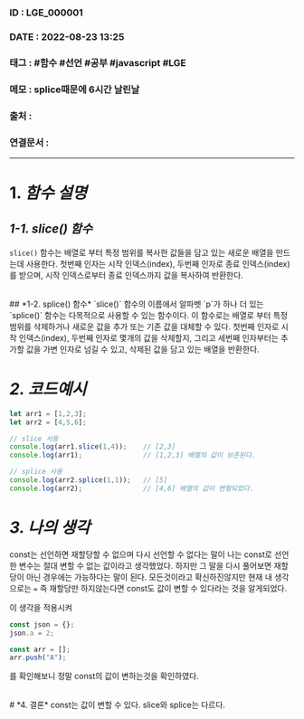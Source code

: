 ### ID : LGE_000001
### DATE : 2022-08-23 13:25
### 태그 : #함수 #선언 #공부 #javascript #LGE
### 메모 : splice때문에 6시간 날린날
### 출처 : 
### 연결문서 : 
----


# 1. *함수 설명*
## *1-1. slice() 함수*
`slice()` 함수는 배열로 부터 특정 범위를 복사한 값들을 담고 있는 새로운 배열을 만드는데 사용한다.
첫번째 인자는 시작 인덱스(index), 두번째 인자로 종료 인덱스(index) 를 받으며, 시작 인덱스로부터 종료 인덱스까지 값을 복사하여 반환한다.

<br>
## *1-2. splice() 함수*
`slice()` 함수의 이름에서 알파벳 `p`가 하나 더 있는 `splice()` 함수는 다목적으로 사용할 수 있는 함수이다.
이 함수로는 배열로 부터 특정 범위를 삭제하거나 새로운 값을 추가 또는 기존 값을 대체할 수 있다.
첫번째 인자로 시작 인덱스(index), 두번째 인자로 몇개의 값을 삭제할지, 그리고 세번째 인자부터는 추가할 값을 가변 인자로 넘길 수 있고, 삭제된 값을 담고 있는 배열을 반환한다.


<br>


# *2. 코드예시*
```javascript
let arr1 = [1,2,3];
let arr2 = [4,5,6];

// slice 사용
console.log(arr1.slice(1,4));    // [2,3]
console.log(arr1);               // [1,2,3] 배열의 값이 보존된다.

// splice 사용
console.log(arr2.splice(1,1));   // [5]
console.log(arr2);               // [4,6] 배열의 값이 변형되었다.
```



# *3. 나의 생각*
const는 선언하면 재할당할 수 없으며 다시 선언할 수 없다는 말이 나는 const로 선언한 변수는 절대 변할 수 없는 값이라고 생각했었다. 하지만 그 말을 다시 풀어보면 재할당이 아닌 경우에는 가능하다는 말이 된다.
모든것이라고 확신하진않지만 현재 내 생각으로는 `=` 즉 재할당만 하지않는다면 const도 값이 변할 수 있다라는 것을 알게되었다.

이 생각을 적용시켜
```javascript
const json = {};
json.a = 2;

const arr = [];
arr.push("A");
```
를 확인해보니 정말 const의 값이 변하는것을 확인하였다.

<br>
# *4. 결론*
const는 값이 변할 수 있다.
slice와 splice는 다르다.